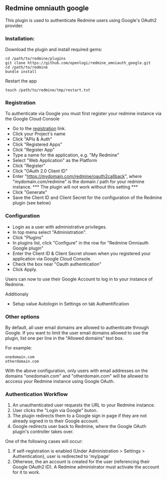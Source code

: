## Redmine omniauth google

This plugin is used to authenticate Redmine users using Google's OAuth2 provider.

### Installation:

Download the plugin and install required gems:

```console
cd /path/to/redmine/plugins
git clone https://github.com/openlogi/redmine_omniauth_google.git
cd /path/to/redmine
bundle install
```

Restart the app
```console
touch /path/to/redmine/tmp/restart.txt
```

### Registration

To authenticate via Google you must first register your redmine instance via the Google Cloud Console

* Go to the [registration](https://cloud.google.com/console) link.
* Click your Project's name
* Click "APIs & Auth"
* Click "Registered Apps"
* Click "Register App"
* Type a name for the application, e.g. "My Redmine"
* Select "Web Application" as the Platform
* Click "Register"
* Click "OAuth 2.0 Client ID"
* Enter "https://mydomain.com/redmine/oauth2callback", where "mydomain.com/redmine" is the domain / path for your redmine instance. *** The plugin will not work without this setting ***
* Click "Generate"
* Save the Client ID and Client Secret for the configuration of the Redmine plugin (see below)

### Configuration

* Login as a user with administrative privileges. 
* In top menu select "Administration".
* Click "Plugins"
* In plugins list, click "Configure" in the row for "Redmine Omniauth Google plugin"
* Enter the Сlient ID & Client Secret shown when you registered your application via Google Cloud Console.
* Check the box near "Oauth authentication"
* Click Apply. 
 
Users can now to use their Google Account to log in to your instance of Redmine.

Additionaly
* Setup value Autologin in Settings on tab Authentification

### Other options

By default, all user email domains are allowed to authenticate through Google.
If you want to limit the user email domains allowed to use the plugin, list one per line in the  "Allowed domains" text box.

For example:

```text
onedomain.com
otherdomain.com
```

With the above configuration, only users with email addresses on the domains "onedomain.com" and "otherdomain.com" will be allowed to acccess your Redmine instance using Google OAuth.

### Authentication Workflow

1. An unauthenticated user requests the URL to your Redmine instance.
2. User clicks the "Login via Google" buton.
3. The plugin redirects them to a Google sign in page if they are not already signed in to their Google account.
4. Google redirects user back to Redmine, where the Google OAuth plugin's controller takes over.

One of the following cases will occur:
1. If self-registration is enabled (Under Administration > Settings > Authentication), user is redirected to 'my/page'
2. Otherwse, the an account is created for the user (referencing their Google OAuth2 ID). A Redmine administrator must activate the account for it to work.
